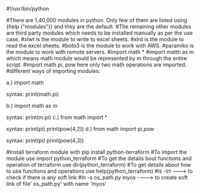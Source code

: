 #!/usr/bin/python

#There are 1,40,000 modules in python. Only few of them are listed using {help ("modules")} and they are the default.
#The remaining other modules are third party modules which needs to be installed manually as per the use case.
#xlwt is the module to write to excel sheets.
#xlrd is the module to read the excel sheets.
#boto3 is the module to work with AWS.
#paramiko is the module to work with remote servers.
#import math *
#import matth as m which means math module would be represented by m through the entire script.
#import math pi, pow here only two math operations are imported.
#different ways of importing modules:

a.) import math

syntax:
	print(math.pi)

b.) import math as m

syntax:
	print(m.pi)
c.) from math import *

syntax:
	print(pi)
	print(pow(4,2))
d.) from math import pi,pow

syntax:
	print(pi)
	print(pow(4,2))

#Install terraform module with pip install python-terraform
#To import the module use import python_terraform
#To get the details bout functions and operation of terraform use dir(python_terraform)
#To get details about how to use functions and operations use help(python_terraform)
#ls -lrt ---> to check if there is any soft link
#ln -s os_path.py myos ----> to create soft link of file' os_path.py' with name 'myos'
